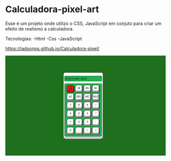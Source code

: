 # Calculadora-pixel-art

<p>Esse é um projeto onde utilizo o CSS, JavaScript em conjuto para criar um efeito de realismo a calculadora.</p>
<p>Tecnologias: -Html -Css -JavaScript</p>

<a href="https://jadsonps.github.io/Calculadora-pixel/"> https://jadsonps.github.io/Calculadora-pixel/ </a>


<img src="./calculadora.png">
